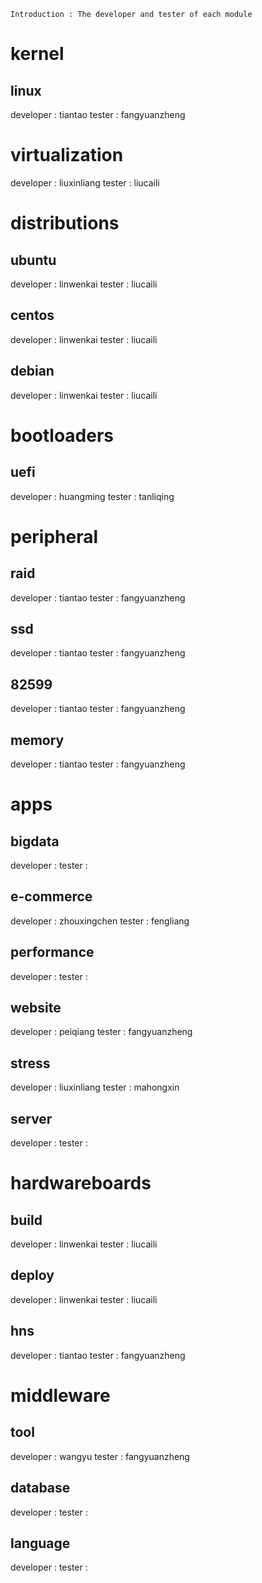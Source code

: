 
```
Introduction : The developer and tester of each module
```
# kernel
## linux
developer : tiantao
tester    : fangyuanzheng

# virtualization
developer : liuxinliang
tester    : liucaili

# distributions
## ubuntu
developer : linwenkai
tester    : liucaili
## centos
developer : linwenkai
tester    : liucaili
## debian
developer : linwenkai
tester    : liucaili

# bootloaders
## uefi
developer : huangming
tester    : tanliqing

# peripheral
## raid
developer : tiantao
tester    : fangyuanzheng
## ssd
developer : tiantao
tester    : fangyuanzheng
## 82599
developer : tiantao
tester    : fangyuanzheng
## memory
developer : tiantao
tester    : fangyuanzheng

# apps
## bigdata
developer : 
tester    :
## e-commerce
developer : zhouxingchen
tester    : fengliang
## performance
developer : 
tester    : 
## website
developer : peiqiang
tester    : fangyuanzheng
## stress
developer : liuxinliang
tester    : mahongxin
## server
developer : 
tester    :

# hardwareboards
## build
developer : linwenkai
tester    : liucaili
## deploy
developer : linwenkai
tester    : liucaili
## hns
developer : tiantao
tester    : fangyuanzheng

# middleware
## tool
developer : wangyu 
tester    : fangyuanzheng
## database
developer : 
tester    :
## language
developer : 
tester    :
